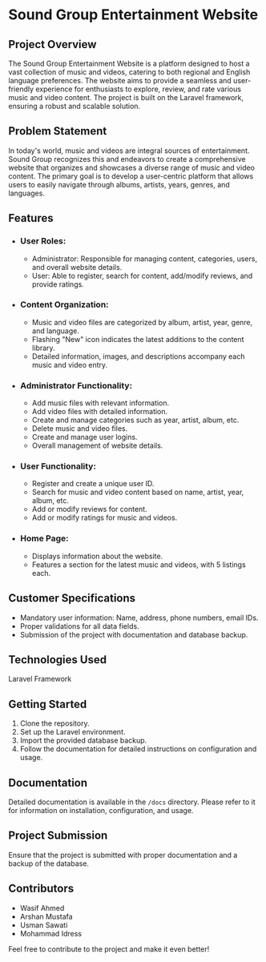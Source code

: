 <body>

  <h1>Sound Group Entertainment Website</h1>

  <h2>Project Overview</h2>

  <p>The Sound Group Entertainment Website is a platform designed to host a vast collection of music and videos,
    catering to both regional and English language preferences. The website aims to provide a seamless and
    user-friendly experience for enthusiasts to explore, review, and rate various music and video content. The
    project is built on the Laravel framework, ensuring a robust and scalable solution.</p>

  <h2>Problem Statement</h2>

  <p>In today's world, music and videos are integral sources of entertainment. Sound Group recognizes this and
    endeavors to create a comprehensive website that organizes and showcases a diverse range of music and video
    content. The primary goal is to develop a user-centric platform that allows users to easily navigate through
    albums, artists, years, genres, and languages.</p>

  <h2>Features</h2>

  <ul>
    <li>
      <h3>User Roles:</h3>
      <ul>
        <li>Administrator: Responsible for managing content, categories, users, and overall website details.</li>
        <li>User: Able to register, search for content, add/modify reviews, and provide ratings.</li>
      </ul>
    </li>
    <li>
      <h3>Content Organization:</h3>
      <ul>
        <li>Music and video files are categorized by album, artist, year, genre, and language.</li>
        <li>Flashing "New" icon indicates the latest additions to the content library.</li>
        <li>Detailed information, images, and descriptions accompany each music and video entry.</li>
      </ul>
    </li>
    <li>
      <h3>Administrator Functionality:</h3>
      <ul>
        <li>Add music files with relevant information.</li>
        <li>Add video files with detailed information.</li>
        <li>Create and manage categories such as year, artist, album, etc.</li>
        <li>Delete music and video files.</li>
        <li>Create and manage user logins.</li>
        <li>Overall management of website details.</li>
      </ul>
    </li>
    <li>
      <h3>User Functionality:</h3>
      <ul>
        <li>Register and create a unique user ID.</li>
        <li>Search for music and video content based on name, artist, year, album, etc.</li>
        <li>Add or modify reviews for content.</li>
        <li>Add or modify ratings for music and videos.</li>
      </ul>
    </li>
    <li>
      <h3>Home Page:</h3>
      <ul>
        <li>Displays information about the website.</li>
        <li>Features a section for the latest music and videos, with 5 listings each.</li>
      </ul>
    </li>
  </ul>

  <h2>Customer Specifications</h2>

  <ul>
    <li>Mandatory user information: Name, address, phone numbers, email IDs.</li>
    <li>Proper validations for all data fields.</li>
    <li>Submission of the project with documentation and database backup.</li>
  </ul>

  <h2>Technologies Used</h2>

  <p>Laravel Framework</p>

  <h2>Getting Started</h2>

  <ol>
    <li>Clone the repository.</li>
    <li>Set up the Laravel environment.</li>
    <li>Import the provided database backup.</li>
    <li>Follow the documentation for detailed instructions on configuration and usage.</li>
  </ol>

  <h2>Documentation</h2>

  <p>Detailed documentation is available in the <code>/docs</code> directory. Please refer to it for information on
    installation, configuration, and usage.</p>

  <h2>Project Submission</h2>

  <p>Ensure that the project is submitted with proper documentation and a backup of the database.</p>

  <h2>Contributors</h2>

  <ul>
    <li>Wasif Ahmed</li>
    <li>Arshan Mustafa</li>
    <li>Usman Sawati</li>
    <li>Mohammad Idress</li>
  </ul>

  <p>Feel free to contribute to the project and make it even better!</p>

</body>
